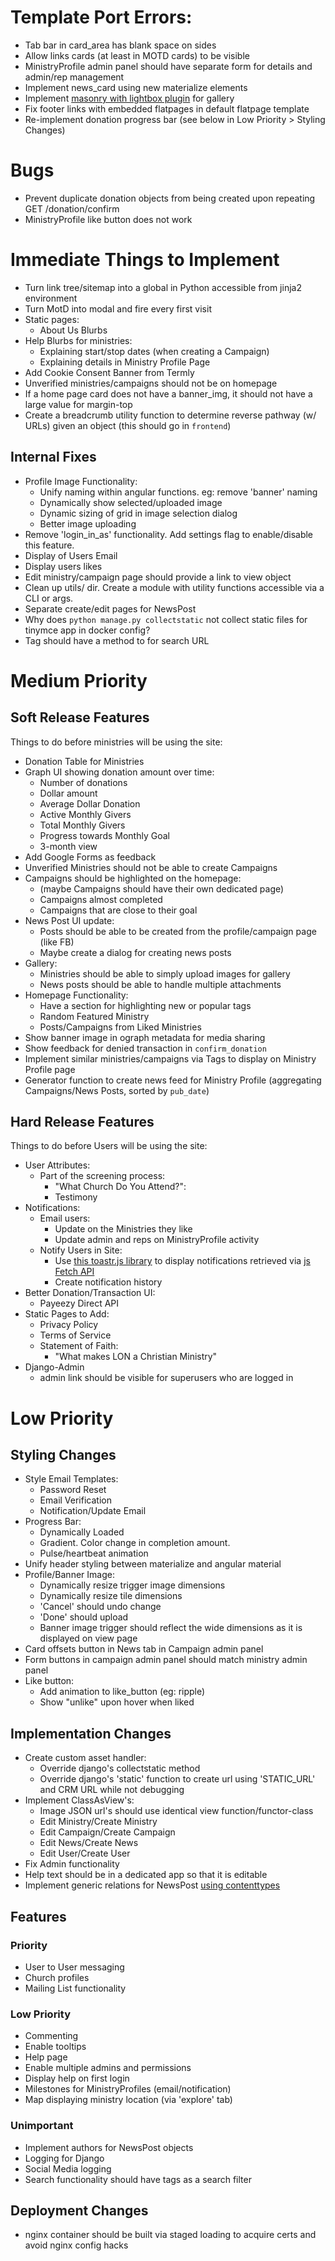 # Template Port Errors:
- Tab bar in card_area has blank space on sides
- Allow links cards (at least in MOTD cards) to be visible
- MinistryProfile admin panel should have separate form for details and admin/rep management
- Implement news_card using new materialize elements
- Implement [masonry with lightbox plugin](https://dimsemenov.com/plugins/magnific-popup/) for gallery
- Fix footer links with embedded flatpages in default flatpage template
- Re-implement donation progress bar (see below in Low Priority > Styling Changes)


# Bugs
- Prevent duplicate donation objects from being created upon repeating GET /donation/confirm
- MinistryProfile like button does not work

# Immediate Things to Implement
- Turn link tree/sitemap into a global in Python accessible from jinja2 environment
- Turn MotD into modal and fire every first visit
- Static pages:
    * About Us Blurbs
- Help Blurbs for ministries:
    * Explaining start/stop dates (when creating a Campaign)
    * Explaining details in Ministry Profile Page
- Add Cookie Consent Banner from Termly
- Unverified ministries/campaigns should not be on homepage
- If a home page card does not have a banner_img, it should not have a large value for margin-top
- Create a breadcrumb utility function to determine reverse pathway (w/ URLs) given an object (this should go in `frontend`)

## Internal Fixes
- Profile Image Functionality:
    * Unify naming within angular functions. eg: remove 'banner' naming
    * Dynamically show selected/uploaded image
    * Dynamic sizing of grid in image selection dialog
    * Better image uploading
- Remove 'login_in_as' functionality. Add settings flag to enable/disable this feature.
- Display of Users Email
- Display users likes
- Edit ministry/campaign page should provide a link to view object
- Clean up utils/ dir. Create a module with utility functions accessible via a CLI or args.
- Separate create/edit pages for NewsPost
- Why does `python manage.py collectstatic` not collect static files for tinymce app in docker config?
- Tag should have a method to for search URL


# Medium Priority 
## Soft Release Features
Things to do before ministries will be using the site:
- Donation Table for Ministries
- Graph UI showing donation amount over time:
    * Number of donations
    * Dollar amount
    * Average Dollar Donation
    * Active Monthly Givers
    * Total Monthly Givers
    * Progress towards Monthly Goal
    * 3-month view
- Add Google Forms as feedback
- Unverified Ministries should not be able to create Campaigns
- Campaigns should be highlighted on the homepage:
    - (maybe Campaigns should have their own dedicated page)
    * Campaigns almost completed
    * Campaigns that are close to their goal
- News Post UI update:
    * Posts should be able to be created from the profile/campaign page (like FB)
    * Maybe create a dialog for creating news posts
- Gallery:
    * Ministries should be able to simply upload images for gallery
    * News posts should be able to handle multiple attachments
- Homepage Functionality:
    * Have a section for highlighting new or popular tags
    * Random Featured Ministry
    * Posts/Campaigns from Liked Ministries
- Show banner image in ograph metadata for media sharing
- Show feedback for denied transaction in `confirm_donation`
- Implement similar ministries/campaigns via Tags to display on Ministry Profile page
- Generator function to create news feed for Ministry Profile (aggregating Campaigns/News Posts, sorted by `pub_date`)

## Hard Release Features
Things to do before Users will be using the site:
- User Attributes:
    * Part of the screening process:
        - "What Church Do You Attend?":
        - Testimony
- Notifications:
    * Email users:
        - Update on the Ministries they like
        - Update admin and reps on MinistryProfile activity
    * Notify Users in Site:
        - Use [this toastr.js library](https://github.com/CodeSeven/toastr) to display notifications retrieved via
        [js Fetch API](https://scotch.io/tutorials/how-to-use-the-javascript-fetch-api-to-get-data)
        - Create notification history
- Better Donation/Transaction UI:
    * Payeezy Direct API
- Static Pages to Add:
    * Privacy Policy
    * Terms of Service
    * Statement of Faith:
        - "What makes LON a Christian Ministry"
- Django-Admin
    * admin link should be visible for superusers who are logged in
    
    
    
# Low Priority
## Styling Changes
- Style Email Templates:
    * Password Reset
    * Email Verification
    * Notification/Update Email
- Progress Bar:
    * Dynamically Loaded
    * Gradient. Color change in completion amount.
    * Pulse/heartbeat animation
- Unify header styling between materialize and angular material
- Profile/Banner Image:
    * Dynamically resize trigger image dimensions
    * Dynamically resize tile dimensions
    * 'Cancel' should undo change
    * 'Done' should upload
    * Banner image trigger should reflect the wide dimensions as it is displayed on view page
- Card offsets button in News tab in Campaign admin panel
- Form buttons in campaign admin panel should match ministry admin panel
- Like button:
    * Add animation to like_button (eg: ripple)
    * Show "unlike" upon hover when liked

## Implementation Changes
- Create custom asset handler:
    * Override django's collectstatic method
    * Override django's 'static' function to create url using 'STATIC_URL' and CRM URL while not debugging
- Implement ClassAsView's:
    * Image JSON url's should use identical view function/functor-class
    * Edit Ministry/Create Ministry
    * Edit Campaign/Create Campaign
    * Edit News/Create News
    * Edit User/Create User
- Fix Admin functionality
- Help text should be in a dedicated app so that it is editable
- Implement generic relations for NewsPost [using contenttypes](https://docs.djangoproject.com/en/3.0/ref/contrib/contenttypes/)

## Features
### Priority
- User to User messaging
- Church profiles
- Mailing List functionality

### Low Priority
- Commenting
- Enable tooltips
- Help page
- Enable multiple admins and permissions
- Display help on first login
- Milestones for MinistryProfiles (email/notification)
- Map displaying ministry location (via 'explore' tab)

### Unimportant
- Implement authors for NewsPost objects
- Logging for Django
- Social Media logging
- Search functionality should have tags as a search filter

## Deployment Changes
- nginx container should be built via staged loading to acquire certs and avoid nginx config hacks
